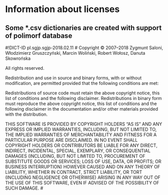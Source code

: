 Information about licenses
=================================

Some *.csv dictionaries are created with support of __polimorf__ database
----------------------

#!DICT-ID pl.sgjp.sgjp-2018.02.11
#<COPYRIGHT>
Copyright © 2007–2018 Zygmunt Saloni, Włodzimierz Gruszczyński, 
Marcin Woliński, Robert Wołosz, Danuta Skowrońska

All rights reserved.

Redistribution and use in source and binary forms, with or without
modification, are permitted provided that the following conditions are
met:

Redistributions of source code must retain the above copyright notice,
this list of conditions and the following disclaimer.
Redistributions in binary form must reproduce the above copyright
notice, this list of conditions and the following disclaimer in the
documentation and/or other materials provided with the distribution.

THIS SOFTWARE IS PROVIDED BY COPYRIGHT HOLDERS “AS IS” AND ANY EXPRESS
OR IMPLIED WARRANTIES, INCLUDING, BUT NOT LIMITED TO, THE IMPLIED
WARRANTIES OF MERCHANTABILITY AND FITNESS FOR A PARTICULAR PURPOSE ARE
DISCLAIMED. IN NO EVENT SHALL COPYRIGHT HOLDERS OR CONTRIBUTORS BE
LIABLE FOR ANY DIRECT, INDIRECT, INCIDENTAL, SPECIAL, EXEMPLARY, OR
CONSEQUENTIAL DAMAGES (INCLUDING, BUT NOT LIMITED TO, PROCUREMENT OF
SUBSTITUTE GOODS OR SERVICES; LOSS OF USE, DATA, OR PROFITS; OR BUSINESS
INTERRUPTION) HOWEVER CAUSED AND ON ANY THEORY OF LIABILITY, WHETHER IN
CONTRACT, STRICT LIABILITY, OR TORT (INCLUDING NEGLIGENCE OR OTHERWISE)
ARISING IN ANY WAY OUT OF THE USE OF THIS SOFTWARE, EVEN IF ADVISED OF
THE POSSIBILITY OF SUCH DAMAGE.
#</COPYRIGHT>

